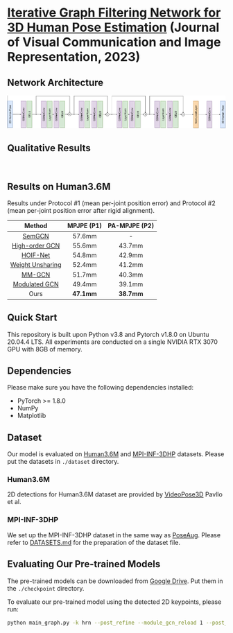 # [Iterative Graph Filtering Network for 3D Human Pose Estimation](https://www.sciencedirect.com/science/article/pii/S104732032300158X) (Journal of Visual Communication and Image Representation, 2023)

## Network Architecture
<p align="center"><img src="demo/Network_Architecture.png", width="1000" alt="" /></p>


## Qualitative Results
<p align="center"><img src="demo/Photo.gif", width="1000" alt="" /></p>


## Results on Human3.6M
Results under Protocol #1 (mean per-joint position error) and Protocol #2 (mean per-joint position error after rigid alignment).

| Method | MPJPE (P1) | PA-MPJPE (P2) |
|  :----:  | :----: | :----: |
| [SemGCN](https://github.com/garyzhao/SemGCN) | 57.6mm | - |
| [High-order GCN](https://github.com/ZhimingZo/HGCN) | 55.6mm | 43.7mm |
| [HOIF-Net](https://github.com/happyvictor008/Higher-Order-Implicit-Fairing-Networks-for-3D-Human-Pose-Estimation) | 54.8mm | 42.9mm |
| [Weight Unsharing](https://github.com/tamasino52/Any-GCN) | 52.4mm | 41.2mm |
| [MM-GCN](https://github.com/JaeYungLee/MM_GCN) | 51.7mm | 40.3mm |
| [Modulated GCN](https://github.com/ZhimingZo/Modulated-GCN) | 49.4mm | 39.1mm |
| Ours | **47.1mm** | **38.7mm** |

## Quick Start
This repository is built upon Python v3.8 and Pytorch v1.8.0 on Ubuntu 20.04.4 LTS. All experiments are conducted on a single NVIDIA RTX 3070 GPU with 8GB of memory.

## Dependencies
Please make sure you have the following dependencies installed:

* PyTorch >= 1.8.0
* NumPy
* Matplotlib

## Dataset
Our model is evaluated on [Human3.6M](http://vision.imar.ro/human3.6m) and [MPI-INF-3DHP](https://vcai.mpi-inf.mpg.de/3dhp-dataset/) datasets. Please put the datasets in `./dataset` directory.

### Human3.6M 
2D detections for Human3.6M dataset are provided by [VideoPose3D](https://github.com/facebookresearch/VideoPose3D) Pavllo et al.

### MPI-INF-3DHP
We set up the MPI-INF-3DHP dataset in the same way as [PoseAug](https://github.com/jfzhang95/PoseAug). Please refer to [DATASETS.md](https://github.com/jfzhang95/PoseAug/blob/main/DATASETS.md) for the preparation of the dataset file.


## Evaluating Our Pre-trained Models
The pre-trained models can be downloaded from [Google Drive](https://drive.google.com/drive/folders/1ByA9gmEEJSMJetQoIuRA2PYfQ7hVhJ3v?usp=sharing). Put them in the `./checkpoint` directory.

To evaluate our pre-trained model using the detected 2D keypoints, please run:
```bash
python main_graph.py -k hrn --post_refine --module_gcn_reload 1 --post_refine_reload 1 --save_out_type post --show_protocol2 --previous_dir './checkpoint/' --save_dir './checkpoint/test_result/' --module_gcn_model model_gsnet_3_eva_post_4710.pth --post_refine_model model_post_refine_3_eva_post_4710.pth --nepoch 2
```
